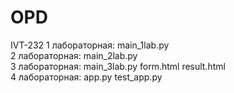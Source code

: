 # OPD
IVT-232
1 лабораторная: main_1lab.py               
2 лабораторная: main_2lab.py           
3 лабораторная: main_3lab.py form.html  result.html                   
4 лабораторная: app.py  test_app.py 


